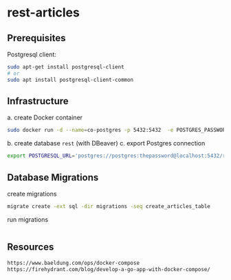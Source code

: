 # rest-articles
## Prerequisites
Postgresql client:
```sh
sudo apt-get install postgresql-client
# or
sudo apt install postgresql-client-common
```
## Infrastructure
a. create Docker container
```sh
sudo docker run -d --name=co-postgres -p 5432:5432  -e POSTGRES_PASSWORD=thepassword postgres
```
b. create database `rest` (with DBeaver)
c. export Postgres connection
```sh
export POSTGRESQL_URL='postgres://postgres:thepassword@localhost:5432/rest?sslmode=disable'
```
## Database Migrations
create migrations
```sh
migrate create -ext sql -dir migrations -seq create_articles_table
```
run migrations
```sh

```

## Resources
```html
https://www.baeldung.com/ops/docker-compose
https://firehydrant.com/blog/develop-a-go-app-with-docker-compose/
```